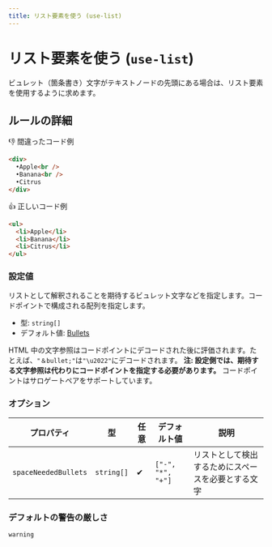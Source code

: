 ```yaml
---
title: リスト要素を使う (use-list)
---
```


# リスト要素を使う (`use-list`)

ビュレット（箇条書き）文字がテキストノードの先頭にある場合は、リスト要素を使用するように求めます。

## ルールの詳細

👎 間違ったコード例

```html
<div>
  •Apple<br />
  •Banana<br />
  •Citrus
</div>
```

👍 正しいコード例

```html
<ul>
  <li>Apple</li>
  <li>Banana</li>
  <li>Citrus</li>
</ul>
```

### 設定値

リストとして解釈されることを期待するビュレット文字などを指定します。コードポイントで構成される配列を指定します。

- 型: `string[]`
- デフォルト値: [Bullets](https://github.com/markuplint/markuplint/blob/main/packages/%40markuplint/rules/src/use-list/index.ts#L11-L52)

HTML 中の文字参照はコードポイントにデコードされた後に評価されます。たとえば、`"＆bullet;"`は`"\u2022"`にデコードされます。 **注: 設定側では、期待する文字参照は代わりにコードポイントを指定する必要があります。** コードポイントはサロゲートペアをサポートしています。

### オプション

| プロパティ           | 型         | 任意 | デフォルト値      | 説明                                               |
| -------------------- | ---------- | ---- | ----------------- | -------------------------------------------------- |
| `spaceNeededBullets` | `string[]` | ✔    | `["-", "*", "+"]` | リストとして検出するためにスペースを必要とする文字 |

### デフォルトの警告の厳しさ

`warning`
